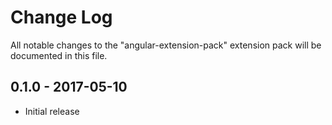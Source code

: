 # Change Log
All notable changes to the "angular-extension-pack" extension pack will be documented in this file.

## 0.1.0 - 2017-05-10
- Initial release
